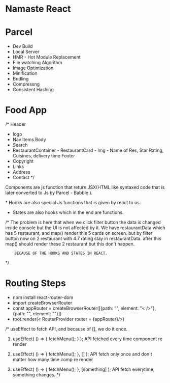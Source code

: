 # Namaste React

# Parcel

- Dev Build
- Local Server
- HMR - Hot Module Replacement
- File watching Algorithm
- Image Optimization
- Minification
- Budling
- Compressng
- Consistent Hashing

# Food App

/\*
Header

- logo
- Nav Items
  Body
- Search
- RestaurantContainer - RestaurantCard - Img - Name of Res, Star Rating, Cuisines, delivery time
  Footer
- Copyright
- Links
- Address
- Contact
  \*/

Components are js function that return JSX(HTML like syntaxed code that is later converted to Js by Parcel - Babble ).

\* Hooks are also special Js functions that is given by react to us.

- States are also hooks which in the end are functions.

/\* The problem is here that when we click filter button the data is changed inside console
but the UI is not affected by it.
We have restaurantData which has 5 restaurant, and map() render this 5 cards on screen.
but by filter button now on 2 restaurant with 4.7 rating stay in restaurantData.
after this map() should render these 2 restaurant but this don't happen.

        BECAUSE OF THE HOOKS AND STATES IN REACT.

\*/

# Routing Steps

- npm install react-router-dom
- import createBrowserRouter
- const appRouter = createBrowserRouter([{path: "", element: "< />"},{path: "", element: ""}])
- root.render(< RouterProvider router = {appRouter}/>)

/\* useEffect to fetch API, and because of [], we do it once.

1. useEffect( () => {
   fetchMenu();
   } ); API fetched every time component re render

2. useEffect( () => {
   fetchMenu();
   }, [] ); API fetch only once and don't matter how many time comp re render

3. useEffect( () => {
   fetchMenu();
   }, [something] ); API fetch everytime, something changes.
   \*/

